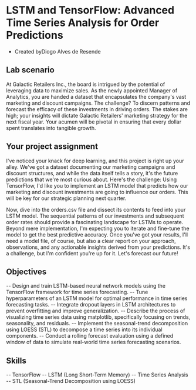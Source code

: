 # LSTM and TensorFlow: Advanced Time Series Analysis for Order Predictions
- Created byDiogo Alves de Resende

## Lab scenario
At Galactic Retailers Inc., the board is intrigued by the potential of leveraging data to maximize sales. As the newly appointed Manager of Analytics, you are handed a dataset that encapsulates the company's vast marketing and discount campaigns. The challenge? To discern patterns and forecast the efficacy of these investments in driving orders. The stakes are high; your insights will dictate Galactic Retailers' marketing strategy for the next fiscal year. Your acumen will be pivotal in ensuring that every dollar spent translates into tangible growth.

## Your project assignment
I've noticed your knack for deep learning, and this project is right up your alley. We've got a dataset documenting our marketing campaigns and discount structures, and while the data itself tells a story, it's the future predictions that we're most curious about. Here's the challenge: Using TensorFlow, I'd like you to implement an LSTM model that predicts how our marketing and discount investments are going to influence our orders. This will be key for our strategic planning next quarter.

Now, dive into the orders.csv file and dissect its contents to feed into your LSTM model. The sequential patterns of our investments and subsequent order rates should provide a fascinating landscape for LSTMs to operate. Beyond mere implementation, I'm expecting you to iterate and fine-tune the model to get the best predictive accuracy. Once you've got your results, I'll need a model file, of course, but also a clear report on your approach, observations, and any actionable insights derived from your predictions. It's a challenge, but I'm confident you're up for it. Let's forecast our future!

## Objectives
-- Design and train LSTM-based neural network models using the TensorFlow framework for time series forecasting.
-- Tune hyperparameters of an LSTM model for optimal performance in time series forecasting tasks.
-- Integrate dropout layers in LSTM architectures to prevent overfitting and improve generalization.
-- Describe the process of visualizing time series data using matplotlib, specifically focusing on trends, seasonality, and residuals.
-- Implement the seasonal-trend decomposition using LOESS (STL) to decompose a time series into its individual components.
-- Conduct a rolling forecast evaluation using a defined window of data to simulate real-world time series forecasting scenarios.

## Skills
-- TensorFlow
-- LSTM (Long Short-Term Memory)
-- Time Series Analysis
-- STL (Seasonal-Trend Decomposition using LOESS)